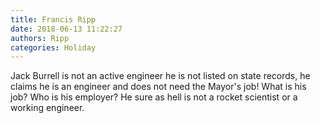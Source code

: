 ```yaml
---
title: Francis Ripp
date: 2018-06-13 11:22:27
authors: Ripp
categories: Holiday
---
```


 Jack Burrell is not an active engineer he is not listed on state records, he claims he is an engineer and does not need the Mayor's job! What is his job? Who is his employer? He sure as hell is not a rocket scientist or a working engineer.